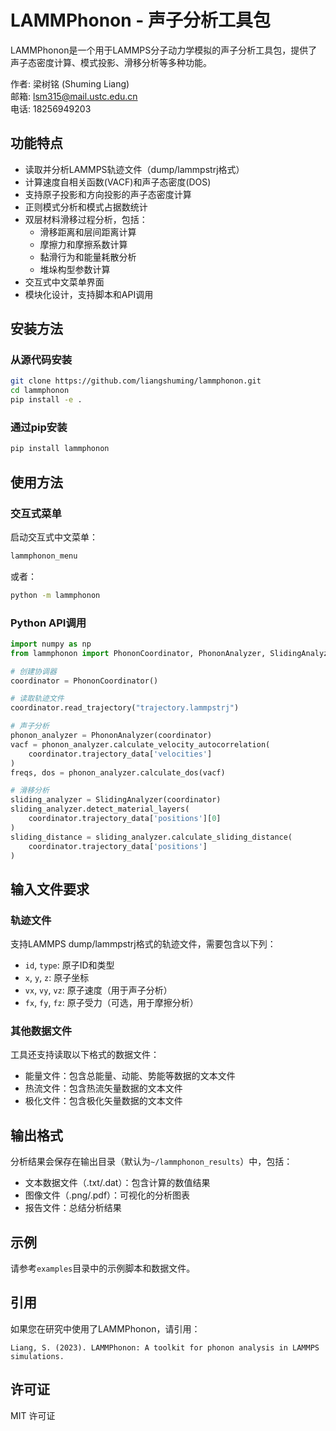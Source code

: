 # LAMMPhonon - 声子分析工具包

LAMMPhonon是一个用于LAMMPS分子动力学模拟的声子分析工具包，提供了声子态密度计算、模式投影、滑移分析等多种功能。

作者: 梁树铭 (Shuming Liang)  
邮箱: lsm315@mail.ustc.edu.cn  
电话: 18256949203

## 功能特点

- 读取并分析LAMMPS轨迹文件（dump/lammpstrj格式）
- 计算速度自相关函数(VACF)和声子态密度(DOS)
- 支持原子投影和方向投影的声子态密度计算
- 正则模式分析和模式占据数统计
- 双层材料滑移过程分析，包括：
  - 滑移距离和层间距离计算
  - 摩擦力和摩擦系数计算
  - 黏滑行为和能量耗散分析
  - 堆垛构型参数计算
- 交互式中文菜单界面
- 模块化设计，支持脚本和API调用

## 安装方法

### 从源代码安装

```bash
git clone https://github.com/liangshuming/lammphonon.git
cd lammphonon
pip install -e .
```

### 通过pip安装

```bash
pip install lammphonon
```

## 使用方法

### 交互式菜单

启动交互式中文菜单：

```bash
lammphonon_menu
```

或者：

```bash
python -m lammphonon
```

### Python API调用

```python
import numpy as np
from lammphonon import PhononCoordinator, PhononAnalyzer, SlidingAnalyzer

# 创建协调器
coordinator = PhononCoordinator()

# 读取轨迹文件
coordinator.read_trajectory("trajectory.lammpstrj")

# 声子分析
phonon_analyzer = PhononAnalyzer(coordinator)
vacf = phonon_analyzer.calculate_velocity_autocorrelation(
    coordinator.trajectory_data['velocities']
)
freqs, dos = phonon_analyzer.calculate_dos(vacf)

# 滑移分析
sliding_analyzer = SlidingAnalyzer(coordinator)
sliding_analyzer.detect_material_layers(
    coordinator.trajectory_data['positions'][0]
)
sliding_distance = sliding_analyzer.calculate_sliding_distance(
    coordinator.trajectory_data['positions']
)
```

## 输入文件要求

### 轨迹文件

支持LAMMPS dump/lammpstrj格式的轨迹文件，需要包含以下列：

- `id`, `type`: 原子ID和类型
- `x`, `y`, `z`: 原子坐标
- `vx`, `vy`, `vz`: 原子速度（用于声子分析）
- `fx`, `fy`, `fz`: 原子受力（可选，用于摩擦分析）

### 其他数据文件

工具还支持读取以下格式的数据文件：

- 能量文件：包含总能量、动能、势能等数据的文本文件
- 热流文件：包含热流矢量数据的文本文件
- 极化文件：包含极化矢量数据的文本文件

## 输出格式

分析结果会保存在输出目录（默认为`~/lammphonon_results`）中，包括：

- 文本数据文件（.txt/.dat）：包含计算的数值结果
- 图像文件（.png/.pdf）：可视化的分析图表
- 报告文件：总结分析结果

## 示例

请参考`examples`目录中的示例脚本和数据文件。

## 引用

如果您在研究中使用了LAMMPhonon，请引用：

```
Liang, S. (2023). LAMMPhonon: A toolkit for phonon analysis in LAMMPS simulations.
```

## 许可证

MIT 许可证 
